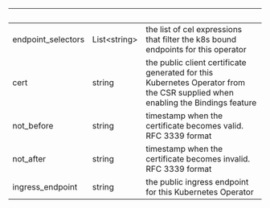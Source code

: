 <!-- Code generated for API Clients. DO NOT EDIT. -->

| &nbsp;             | &nbsp;             | &nbsp;                                                                                                                        |
| ------------------ | ------------------ | ----------------------------------------------------------------------------------------------------------------------------- |
| endpoint_selectors | List&lt;string&gt; | the list of cel expressions that filter the k8s bound endpoints for this operator                                             |
| cert               | string             | the public client certificate generated for this Kubernetes Operator from the CSR supplied when enabling the Bindings feature |
| not_before         | string             | timestamp when the certificate becomes valid. RFC 3339 format                                                                 |
| not_after          | string             | timestamp when the certificate becomes invalid. RFC 3339 format                                                               |
| ingress_endpoint   | string             | the public ingress endpoint for this Kubernetes Operator                                                                      |

